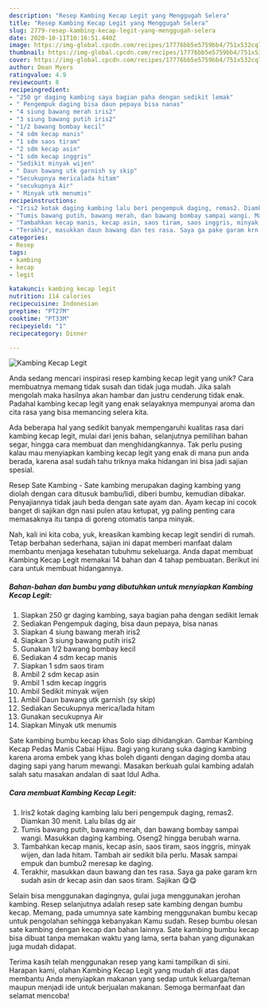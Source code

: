 ```yaml
---
description: "Resep Kambing Kecap Legit yang Menggugah Selera"
title: "Resep Kambing Kecap Legit yang Menggugah Selera"
slug: 2779-resep-kambing-kecap-legit-yang-menggugah-selera
date: 2020-10-11T10:16:51.440Z
image: https://img-global.cpcdn.com/recipes/17776bb5e5759bb4/751x532cq70/kambing-kecap-legit-foto-resep-utama.jpg
thumbnail: https://img-global.cpcdn.com/recipes/17776bb5e5759bb4/751x532cq70/kambing-kecap-legit-foto-resep-utama.jpg
cover: https://img-global.cpcdn.com/recipes/17776bb5e5759bb4/751x532cq70/kambing-kecap-legit-foto-resep-utama.jpg
author: Dean Myers
ratingvalue: 4.9
reviewcount: 8
recipeingredient:
- "250 gr daging kambing saya bagian paha dengan sedikit lemak"
- " Pengempuk daging bisa daun pepaya bisa nanas"
- "4 siung bawang merah iris2"
- "3 siung bawang putih iris2"
- "1/2 bawang bombay kecil"
- "4 sdm kecap manis"
- "1 sdm saos tiram"
- "2 sdm kecap asin"
- "1 sdm kecap inggris"
- "Sedikit minyak wijen"
- " Daun bawang utk garnish sy skip"
- "Secukupnya mericalada hitam"
- "secukupnya Air"
- " Minyak utk menumis"
recipeinstructions:
- "Iris2 kotak daging kambing lalu beri pengempuk daging, remas2. Diamkan 30 menit. Lalu bilas dg air"
- "Tumis bawang putih, bawang merah, dan bawang bombay sampai wangi. Masukkan daging kambing. Oseng2 hingga berubah warna."
- "Tambahkan kecap manis, kecap asin, saos tiram, saos inggris, minyak wijen, dan lada hitam. Tambah air sedikit bila perlu. Masak sampai empuk dan bumbu2 meresap ke daging."
- "Terakhir, masukkan daun bawang dan tes rasa. Saya ga pake garam krn sudah asin dr kecap asin dan saos tiram. Sajikan 😋😋"
categories:
- Resep
tags:
- kambing
- kecap
- legit

katakunci: kambing kecap legit 
nutrition: 114 calories
recipecuisine: Indonesian
preptime: "PT27M"
cooktime: "PT33M"
recipeyield: "1"
recipecategory: Dinner

---
```



![Kambing Kecap Legit](https://img-global.cpcdn.com/recipes/17776bb5e5759bb4/751x532cq70/kambing-kecap-legit-foto-resep-utama.jpg)

Anda sedang mencari inspirasi resep kambing kecap legit yang unik? Cara membuatnya memang tidak susah dan tidak juga mudah. Jika salah mengolah maka hasilnya akan hambar dan justru cenderung tidak enak. Padahal kambing kecap legit yang enak selayaknya mempunyai aroma dan cita rasa yang bisa memancing selera kita.

Ada beberapa hal yang sedikit banyak mempengaruhi kualitas rasa dari kambing kecap legit, mulai dari jenis bahan, selanjutnya pemilihan bahan segar, hingga cara membuat dan menghidangkannya. Tak perlu pusing kalau mau menyiapkan kambing kecap legit yang enak di mana pun anda berada, karena asal sudah tahu triknya maka hidangan ini bisa jadi sajian spesial.

Resep Sate Kambing - Sate kambing merupakan daging kambing yang diolah dengan cara ditusuk bambu/lidi, diberi bumbu, kemudian dibakar. Penyajiannya tidak jauh beda dengan sate ayam dan. Ayam kecap ini cocok banget di sajikan dgn nasi pulen atau ketupat, yg paling penting cara memasaknya itu tanpa di goreng otomatis tanpa minyak.


Nah, kali ini kita coba, yuk, kreasikan kambing kecap legit sendiri di rumah. Tetap berbahan sederhana, sajian ini dapat memberi manfaat dalam membantu menjaga kesehatan tubuhmu sekeluarga. Anda dapat membuat Kambing Kecap Legit memakai 14 bahan dan 4 tahap pembuatan. Berikut ini cara untuk membuat hidangannya.

<!--inarticleads1-->

##### Bahan-bahan dan bumbu yang dibutuhkan untuk menyiapkan Kambing Kecap Legit:

1. Siapkan 250 gr daging kambing, saya bagian paha dengan sedikit lemak
1. Sediakan  Pengempuk daging, bisa daun pepaya, bisa nanas
1. Siapkan 4 siung bawang merah iris2
1. Siapkan 3 siung bawang putih iris2
1. Gunakan 1/2 bawang bombay kecil
1. Sediakan 4 sdm kecap manis
1. Siapkan 1 sdm saos tiram
1. Ambil 2 sdm kecap asin
1. Ambil 1 sdm kecap inggris
1. Ambil Sedikit minyak wijen
1. Ambil  Daun bawang utk garnish (sy skip)
1. Sediakan Secukupnya merica/lada hitam
1. Gunakan secukupnya Air
1. Siapkan  Minyak utk menumis


Sate kambing bumbu kecap khas Solo siap dihidangkan. Gambar Kambing Kecap Pedas Manis Cabai Hijau. Bagi yang kurang suka daging kambing karena aroma embek yang khas boleh diganti dengan daging domba atau daging sapi yang harum mewangi. Masakan berkuah gulai kambing adalah salah satu masakan andalan di saat Idul Adha. 

<!--inarticleads2-->

##### Cara membuat Kambing Kecap Legit:

1. Iris2 kotak daging kambing lalu beri pengempuk daging, remas2. Diamkan 30 menit. Lalu bilas dg air
1. Tumis bawang putih, bawang merah, dan bawang bombay sampai wangi. Masukkan daging kambing. Oseng2 hingga berubah warna.
1. Tambahkan kecap manis, kecap asin, saos tiram, saos inggris, minyak wijen, dan lada hitam. Tambah air sedikit bila perlu. Masak sampai empuk dan bumbu2 meresap ke daging.
1. Terakhir, masukkan daun bawang dan tes rasa. Saya ga pake garam krn sudah asin dr kecap asin dan saos tiram. Sajikan 😋😋


Selain bisa menggunakan dagingnya, gulai juga menggunakan jerohan kambing. Resep selanjutnya adalah resep sate kambing dengan bumbu kecap. Memang, pada umumnya sate kambing menggunakan bumbu kecap untuk pengolahan sehingga kebanyakan Kamu sudah. Resep bumbu olesan sate kambing dengan kecap dan bahan lainnya. Sate kambing bumbu kecap bisa dibuat tanpa memakan waktu yang lama, serta bahan yang digunakan juga mudah didapat. 

Terima kasih telah menggunakan resep yang kami tampilkan di sini. Harapan kami, olahan Kambing Kecap Legit yang mudah di atas dapat membantu Anda menyiapkan makanan yang sedap untuk keluarga/teman maupun menjadi ide untuk berjualan makanan. Semoga bermanfaat dan selamat mencoba!
